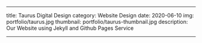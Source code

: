 ---

title: Taurus Digital Design
category: Website Design
date: 2020-06-10
img: portfolio/taurus.jpg
thumbnail: portfolio/taurus-thumbnail.jpg
description: Our Website using Jekyll and Github Pages Service

---